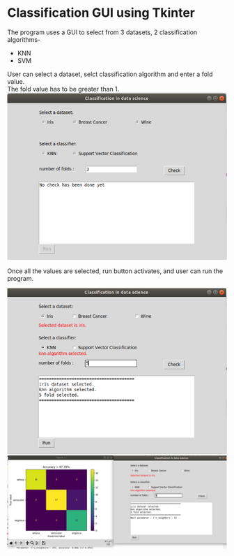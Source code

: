 # Classification GUI using Tkinter  
The program uses a GUI to select from 3 datasets, 2 classification algorithms-  
* KNN
* SVM  

User can select a dataset, selct classification algorithm and enter a fold value.  
The fold value has to be greater than 1.
![GUI](https://github.com/Adnan525/dataClassificationGUI/blob/main/gui.png)  

Once all the values are selected, run button activates, and user can run the program.
  
![GUI_Select](https://github.com/Adnan525/dataClassificationGUI/blob/main/gui_select.png)
![Output](https://github.com/Adnan525/dataClassificationGUI/blob/main/gui_class.png)  